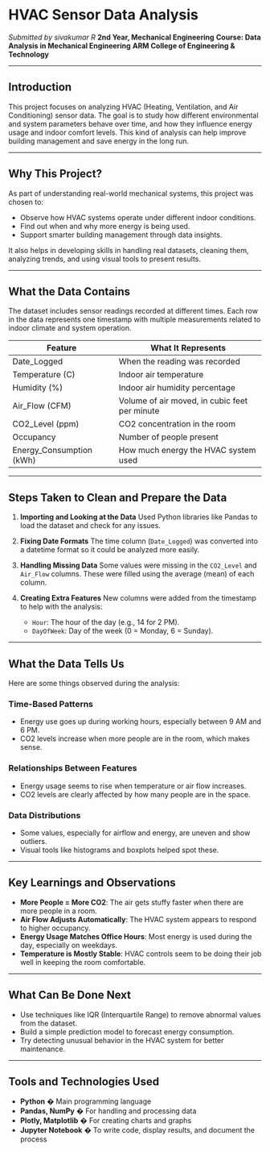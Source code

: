 # HVAC Sensor Data Analysis

*Submitted by sivakumar R*
**2nd Year, Mechanical Engineering**
**Course: Data Analysis in Mechanical Engineering**
**ARM College of Engineering & Technology**

---

## Introduction

This project focuses on analyzing HVAC (Heating, Ventilation, and Air Conditioning) sensor data. The goal is to study how different environmental and system parameters behave over time, and how they influence energy usage and indoor comfort levels. This kind of analysis can help improve building management and save energy in the long run.

---

## Why This Project?

As part of understanding real-world mechanical systems, this project was chosen to:

* Observe how HVAC systems operate under different indoor conditions.
* Find out when and why more energy is being used.
* Support smarter building management through data insights.

It also helps in developing skills in handling real datasets, cleaning them, analyzing trends, and using visual tools to present results.

---

## What the Data Contains

The dataset includes sensor readings recorded at different times. Each row in the data represents one timestamp with multiple measurements related to indoor climate and system operation.

| Feature                   | What It Represents                            |
| ------------------------- | --------------------------------------------- |
| Date\_Logged              | When the reading was recorded                 |
| Temperature (C)           | Indoor air temperature                        |
| Humidity (%)              | Indoor air humidity percentage                |
| Air\_Flow (CFM)           | Volume of air moved, in cubic feet per minute |
| CO2\_Level (ppm)          | CO2 concentration in the room                 |
| Occupancy                 | Number of people present                      |
| Energy\_Consumption (kWh) | How much energy the HVAC system used          |

---

## Steps Taken to Clean and Prepare the Data

1. **Importing and Looking at the Data**
   Used Python libraries like Pandas to load the dataset and check for any issues.

2. **Fixing Date Formats**
   The time column (`Date_Logged`) was converted into a datetime format so it could be analyzed more easily.

3. **Handling Missing Data**
   Some values were missing in the `CO2_Level` and `Air_Flow` columns. These were filled using the average (mean) of each column.

4. **Creating Extra Features**
   New columns were added from the timestamp to help with the analysis:

   * `Hour`: The hour of the day (e.g., 14 for 2 PM).
   * `DayOfWeek`: Day of the week (0 = Monday, 6 = Sunday).

---

## What the Data Tells Us

Here are some things observed during the analysis:

### Time-Based Patterns

* Energy use goes up during working hours, especially between 9 AM and 6 PM.
* CO2 levels increase when more people are in the room, which makes sense.

### Relationships Between Features

* Energy usage seems to rise when temperature or air flow increases.
* CO2 levels are clearly affected by how many people are in the space.

### Data Distributions

* Some values, especially for airflow and energy, are uneven and show outliers.
* Visual tools like histograms and boxplots helped spot these.

---

## Key Learnings and Observations

* **More People = More CO2**: The air gets stuffy faster when there are more people in a room.
* **Air Flow Adjusts Automatically**: The HVAC system appears to respond to higher occupancy.
* **Energy Usage Matches Office Hours**: Most energy is used during the day, especially on weekdays.
* **Temperature is Mostly Stable**: HVAC controls seem to be doing their job well in keeping the room comfortable.

---

## What Can Be Done Next

* Use techniques like IQR (Interquartile Range) to remove abnormal values from the dataset.
* Build a simple prediction model to forecast energy consumption.
* Try detecting unusual behavior in the HVAC system for better maintenance.

---

## Tools and Technologies Used

* **Python** � Main programming language
* **Pandas, NumPy** � For handling and processing data
* **Plotly, Matplotlib** � For creating charts and graphs
* **Jupyter Notebook** � To write code, display results, and document the process
